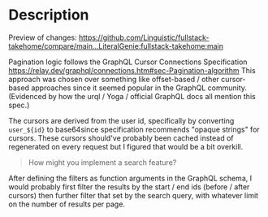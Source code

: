 # Description

Preview of changes: https://github.com/Linguistic/fullstack-takehome/compare/main...LiteralGenie:fullstack-takehome:main

Pagination logic follows the GraphQL Cursor Connections Specification
https://relay.dev/graphql/connections.htm#sec-Pagination-algorithm
This approach was chosen over something like offset-based / other cursor-based approaches since it seemed popular in the GraphQL community.
(Evidenced by how the urql / Yoga / official GraphQL docs all mention this spec.)

The cursors are derived from the user id, specifically by converting `user_${id}` to base64since specification recommends "opaque strings" for cursors.
These cursors should've probably been cached instead of regenerated on every request but I figured that would be a bit overkill.

> How might you implement a search feature?

After defining the filters as function arguments in the GraphQL schema, I would probably first filter the results by the start / end ids (before / after cursors) then further filter that set by the search query, with whatever limit on the number of results per page.
